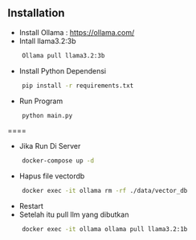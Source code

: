 
## Installation 
- Install Ollama : https://ollama.com/
- Intall llama3.2:3b
``` bash
    Ollama pull llama3.2:3b
```
- Install Python Dependensi
```bash
    pip install -r requirements.txt
```
- Run Program
```bash
    python main.py
```

====

- Jika Run Di Server
```bash
    docker-compose up -d
```

- Hapus file vectordb
```bash
    docker exec -it ollama rm -rf ./data/vector_db 
```

- Restart
- Setelah itu pull llm yang dibutkan
```bash
    docker exec -it ollama ollama pull llama3.2:1b
```